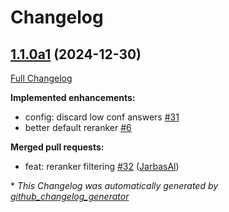 # Changelog

## [1.1.0a1](https://github.com/OpenVoiceOS/ovos-common-query-pipeline-plugin/tree/1.1.0a1) (2024-12-30)

[Full Changelog](https://github.com/OpenVoiceOS/ovos-common-query-pipeline-plugin/compare/1.0.8...1.1.0a1)

**Implemented enhancements:**

- config: discard low conf answers [\#31](https://github.com/OpenVoiceOS/ovos-common-query-pipeline-plugin/issues/31)
- better default reranker [\#6](https://github.com/OpenVoiceOS/ovos-common-query-pipeline-plugin/issues/6)

**Merged pull requests:**

- feat: reranker filtering [\#32](https://github.com/OpenVoiceOS/ovos-common-query-pipeline-plugin/pull/32) ([JarbasAl](https://github.com/JarbasAl))



\* *This Changelog was automatically generated by [github_changelog_generator](https://github.com/github-changelog-generator/github-changelog-generator)*
